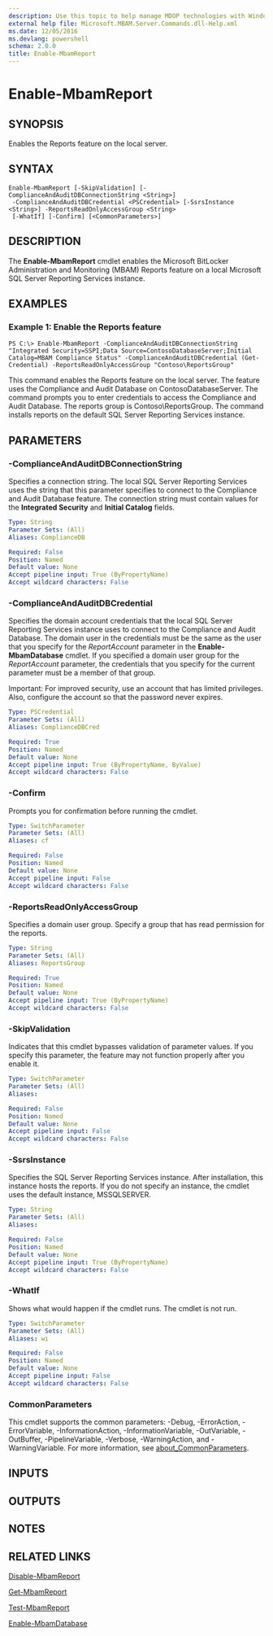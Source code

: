 ```yaml
---
description: Use this topic to help manage MDOP technologies with Windows PowerShell.
external help file: Microsoft.MBAM.Server.Commands.dll-Help.xml
ms.date: 12/05/2016
ms.devlang: powershell
schema: 2.0.0
title: Enable-MbamReport
---
```


# Enable-MbamReport

## SYNOPSIS
Enables the Reports feature on the local server.

## SYNTAX

```
Enable-MbamReport [-SkipValidation] [-ComplianceAndAuditDBConnectionString <String>]
 -ComplianceAndAuditDBCredential <PSCredential> [-SsrsInstance <String>] -ReportsReadOnlyAccessGroup <String>
 [-WhatIf] [-Confirm] [<CommonParameters>]
```

## DESCRIPTION
The **Enable-MbamReport** cmdlet enables the Microsoft BitLocker Administration and Monitoring (MBAM) Reports feature on a local Microsoft SQL Server Reporting Services instance.

## EXAMPLES

### Example 1: Enable the Reports feature
```
PS C:\> Enable-MbamReport -ComplianceAndAuditDBConnectionString "Integrated Security=SSPI;Data Source=ContosoDatabaseServer;Initial Catalog=MBAM Compliance Status" -ComplianceAndAuditDBCredential (Get-Credential) -ReportsReadOnlyAccessGroup "Contoso\ReportsGroup"
```

This command enables the Reports feature on the local server.
The feature uses the Compliance and Audit Database on ContosoDatabaseServer.
The command prompts you to enter credentials to access the Compliance and Audit Database.
The reports group is Contoso\ReportsGroup.
The command installs reports on the default SQL Server Reporting Services instance.

## PARAMETERS

### -ComplianceAndAuditDBConnectionString
Specifies a connection string.
The local SQL Server Reporting Services uses the string that this parameter specifies to connect to the Compliance and Audit Database feature.
The connection string must contain values for the **Integrated Security** and **Initial Catalog** fields.

```yaml
Type: String
Parameter Sets: (All)
Aliases: ComplianceDB

Required: False
Position: Named
Default value: None
Accept pipeline input: True (ByPropertyName)
Accept wildcard characters: False
```

### -ComplianceAndAuditDBCredential
Specifies the domain account credentials that the local SQL Server Reporting Services instance uses to connect to the Compliance and Audit Database.
The domain user in the credentials must be the same as the user that you specify for the *ReportAccount* parameter in the **Enable-MbamDatabase** cmdlet.
If you specified a domain user group for the *ReportAccount* parameter, the credentials that you specify for the current parameter must be a member of that group.

Important: For improved security, use an account that has limited privileges.
Also, configure the account so that the password never expires.

```yaml
Type: PSCredential
Parameter Sets: (All)
Aliases: ComplianceDBCred

Required: True
Position: Named
Default value: None
Accept pipeline input: True (ByPropertyName, ByValue)
Accept wildcard characters: False
```

### -Confirm
Prompts you for confirmation before running the cmdlet.

```yaml
Type: SwitchParameter
Parameter Sets: (All)
Aliases: cf

Required: False
Position: Named
Default value: None
Accept pipeline input: False
Accept wildcard characters: False
```

### -ReportsReadOnlyAccessGroup
Specifies a domain user group.
Specify a group that has read permission for the reports.

```yaml
Type: String
Parameter Sets: (All)
Aliases: ReportsGroup

Required: True
Position: Named
Default value: None
Accept pipeline input: True (ByPropertyName)
Accept wildcard characters: False
```

### -SkipValidation
Indicates that this cmdlet bypasses validation of parameter values.
If you specify this parameter, the feature may not function properly after you enable it.

```yaml
Type: SwitchParameter
Parameter Sets: (All)
Aliases: 

Required: False
Position: Named
Default value: None
Accept pipeline input: False
Accept wildcard characters: False
```

### -SsrsInstance
Specifies the SQL Server Reporting Services instance.
After installation, this instance hosts the reports.
If you do not specify an instance, the cmdlet uses the default instance, MSSQLSERVER.

```yaml
Type: String
Parameter Sets: (All)
Aliases: 

Required: False
Position: Named
Default value: None
Accept pipeline input: True (ByPropertyName)
Accept wildcard characters: False
```

### -WhatIf
Shows what would happen if the cmdlet runs. The cmdlet is not run.

```yaml
Type: SwitchParameter
Parameter Sets: (All)
Aliases: wi

Required: False
Position: Named
Default value: None
Accept pipeline input: False
Accept wildcard characters: False
```

### CommonParameters
This cmdlet supports the common parameters: -Debug, -ErrorAction, -ErrorVariable, -InformationAction, -InformationVariable, -OutVariable, -OutBuffer, -PipelineVariable, -Verbose, -WarningAction, and -WarningVariable. For more information, see [about_CommonParameters](https://go.microsoft.com/fwlink/?LinkID=113216).

## INPUTS

## OUTPUTS

## NOTES

## RELATED LINKS

[Disable-MbamReport](disable-mbamreport.md)

[Get-MbamReport](get-mbamreport.md)

[Test-MbamReport](test-mbamreport.md)

[Enable-MbamDatabase](enable-mbamdatabase.md)


